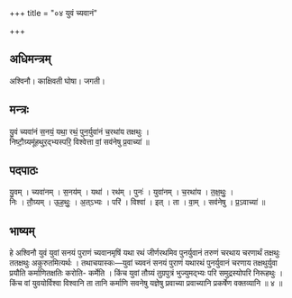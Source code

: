 +++
title = "०४ युवं च्यवानं"

+++
## अधिमन्त्रम्
अश्विनौ। काक्षिवती घोषा। जगती।

## मन्त्रः
यु॒वं च्यवा॑नं स॒नयं॒ यथा॒ रथं॒ पुन॒र्युवा॑नं च॒रथा॑य तक्षथुः ।  
निष्टौ॒ग्र्यमू॑हथुर॒द्भ्यस्परि॒ विश्वेत्ता वां॒ सव॑नेषु प्र॒वाच्या॑ ॥

## पदपाठः
यु॒वम् । च्यवा॑नम् । स॒नय॑म् । यथा॑ । रथ॑म् । पुनः॑ । युवा॑नम् । च॒रथा॑य । त॒क्ष॒थुः॒ ।  
निः । तौ॒ग्र्यम् । ऊ॒ह॒थुः॒ । अ॒त्ऽभ्यः । परि॑ । विश्वा॑ । इत् । ता । वा॒म् । सव॑नेषु । प्र॒ऽवाच्या॑ ॥

## भाष्यम्
हे अश्विनौ युवं युवां सनयं पुराणं च्यवानमृषिं यथा रथं जीर्णरथमिव पुनर्युवानं तरुणं चरथाय चरणार्थं तक्षथुः ततक्षथुः अकुरुतमित्यर्थः । तथाचयास्कः—युवां च्यवनं सनयं पुराणं यथारथं पुनर्युवानं चरणाय तक्षथुर्युवा प्रयौति कर्माणितक्षतिः करोति- कर्मेति । किंच युवां तौग्र्यं तुग्रपुत्रं भुज्युमद्भ्यः परि समुद्रस्योपरि निरूहथुः । किंच वां युवयोर्विश्वा विश्वानि ता तानि कर्माणि सवनेषु यज्ञेषु प्रवाच्या प्रवाच्यानि प्रकर्षेण वक्तव्यानि ॥ ४ ॥